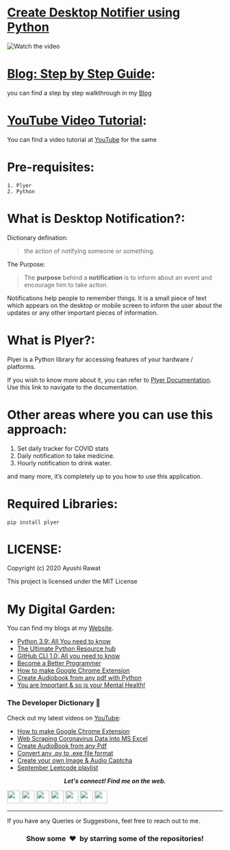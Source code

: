 # [Create Desktop Notifier using Python](https://www.youtube.com/watch?v=5w37EAV4IKY)

![Watch the video](https://github.com/ayushi7rawat/Youtube-Projects/blob/master/Desktop%20Notifier/cover.png)

[Blog: Step by Step Guide](https://ayushirawat.com/create-desktop-notifier-using-python):
==========================
you can find a step by step walkthrough in my [Blog](https://ayushirawat.com/create-desktop-notifier-using-python)

[YouTube Video Tutorial](https://www.youtube.com/watch?v=5w37EAV4IKY):
==========================
You can find a video tutorial at [YouTube](https://www.youtube.com/watch?v=5w37EAV4IKY) for the same

Pre-requisites:
==========================
```
1. Plyer
2. Python
```

What is Desktop Notification?:
==========================
Dictionary defination:

> the action of notifying someone or something.

The Purpose:

> The **purpose** behind a **notification** is to inform about an event and encourage him to take action.

Notifications help people to remember things. It is a small piece of text which appears on the desktop or mobile screen to inform the user about the updates or any other important pieces of information.

What is Plyer?:
==========================
Plyer is a Python library for accessing features of your hardware / platforms.

If you wish to know more about it, you can refer to [Plyer Documentation](https://plyer.readthedocs.io/en/latest/). Use this link to navigate to the documentation.

Other areas where you can use this approach:
==========================
1. Set daily tracker for COVID stats
2. Daily notification to take medicine.
3. Hourly notification to drink water.

and many more, it’s completely up to you how to use this application. 

Required Libraries:
==========================
```
pip install plyer
```

LICENSE:
==========================
Copyright (c) 2020 Ayushi Rawat

This project is licensed under the MIT License

My Digital Garden:
==========================
You can find my blogs at my [Website](https://ayushirawat.com).
- [Python 3.9: All You need to know](https://ayushirawat.com/python-39-all-you-need-to-know)
- [The Ultimate Python Resource hub](https://ayushirawat.com/the-ultimate-python-resource-hub)
- [GitHub CLI 1.0: All you need to know](https://ayushirawat.com/github-cli-10-all-you-need-to-know)
- [Become a Better Programmer](https://ayushirawat.com/become-a-better-programmer)
- [How to make Google Chrome Extension](https://ayushirawat.com/how-to-make-your-own-google-chrome-extension-1)
- [Create Audiobook from any pdf with Python](https://ayushirawat.com/create-your-own-audiobook-from-any-pdf-with-python)
- [You are Important & so is your Mental Health!](https://ayushirawat.com/you-are-important-and-so-is-your-mental-health)

### The Developer Dictionary 🌱
Check out my latest videos on [YouTube](https://www.youtube.com/ayushirawat):
- [How to make Google Chrome Extension](https://www.youtube.com/watch?v=ZWbPtPHR4hY)
- [Web Scraping Coronavirus Data into MS Excel](https://www.youtube.com/watch?v=CTRYYz1u7Y8)
- [Create AudioBook from any Pdf](https://www.youtube.com/watch?v=ZWjXbe9DOVA)
- [Convert any .py to .exe file format](https://www.youtube.com/watch?v=R8V9ZeeYFtY)
- [Create your own Image & Audio Captcha](https://www.youtube.com/watch?v=fAFIY_3OaO4&t=2s)
- [September Leetcode playlist](https://www.youtube.com/playlist?list=PLjaO05BrsbIP4_rYhYjB95q-IpxoIXmlm)


 <p align="center">
  <b><i>Let's connect! Find me on the web.</i></b>

[<img height="30" src="https://img.shields.io/badge/twitter-%231DA1F2.svg?&style=for-the-badge&logo=twitter&logoColor=white" />][twitter]
[<img height="30" src = "https://img.shields.io/badge/Youtube-%23E4405F.svg?&style=for-the-badge&logo=Youtube&logoColor=white">][Youtube] 
[<img height="30" src="https://img.shields.io/badge/Hashnode-%230077B5.svg?&style=for-the-badge&logo=Hashnode&logoColor=white" />][Hashnode]
[<img height="30" src = "https://img.shields.io/badge/gmail-c14438?&style=for-the-badge&logo=gmail&logoColor=white">][gmail] 
[<img height="30" src="https://img.shields.io/badge/linkedin-blue.svg?&style=for-the-badge&logo=linkedin&logoColor=white" />][LinkedIn]
[<img height="30" src="https://img.shields.io/badge/-Medium-000000.svg?&style=for-the-badge&logo=Medium&logoColor=white" />][Medium]
[<img height="30" src = "https://img.shields.io/badge/Facebook-036be4.svg?&style=for-the-badge&logo=facebook&logoColor=white">][Facebook]
<br />
<hr />

[twitter]: https://twitter.com/ayushi7rawat
[youtube]: https://youtube.com/ayushirawat
[Hashnode]: https://ayushirawat.com
[gmail]: https://gmail.com
[linkedin]: https://www.linkedin.com/in/ayushi7rawat/
[Medium]: https://medium.com/@ayushi7rawat
[Facebook]: https://www.facebook.com/ayushi7rawat

  
If you have any Queries or Suggestions, feel free to reach out to me.

<h3 align="center">Show some &nbsp;❤️&nbsp; by starring some of the repositories!</h3>
